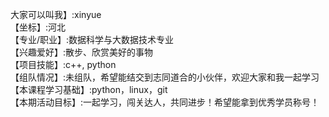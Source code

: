 大家可以叫我】:xinyue       
【坐标】:河北         
【专业/职业】:数据科学与大数据技术专业         
【兴趣爱好】:散步、欣赏美好的事物                
【项目技能】:c++, python         
【组队情况】:未组队，希望能结交到志同道合的小伙伴，欢迎大家和我一起学习             
【本课程学习基础】:python，linux，git               
【本期活动目标】:一起学习，闯关达人，共同进步！希望能拿到优秀学员称号！
